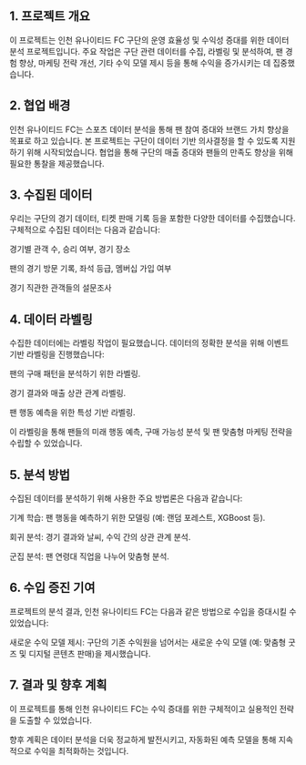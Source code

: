 ## 1. 프로젝트 개요

이 프로젝트는 인천 유나이티드 FC 구단의 운영 효율성 및 수익성 증대를 위한 데이터 분석 프로젝트입니다. 주요 작업은 구단 관련 데이터를 수집, 라벨링 및 분석하여, 팬 경험 향상, 마케팅 전략 개선, 기타 수익 모델 제시 등을 통해 수익을 증가시키는 데 집중했습니다.



## 2. 협업 배경

인천 유나이티드 FC는 스포츠 데이터 분석을 통해 팬 참여 증대와 브랜드 가치 향상을 목표로 하고 있습니다. 본 프로젝트는 구단이 데이터 기반 의사결정을 할 수 있도록 지원하기 위해 시작되었습니다. 협업을 통해 구단의 매출 증대와 팬들의 만족도 향상을 위해 필요한 통찰을 제공했습니다.



## 3. 수집된 데이터

우리는 구단의 경기 데이터, 티켓 판매 기록 등을 포함한 다양한 데이터를 수집했습니다. 구체적으로 수집된 데이터는 다음과 같습니다:

경기별 관객 수, 승리 여부, 경기 장소

팬의 경기 방문 기록, 좌석 등급, 멤버십 가입 여부

경기 직관한 관객들의 설문조사



## 4. 데이터 라벨링

수집한 데이터에는 라벨링 작업이 필요했습니다. 데이터의 정확한 분석을 위해 이벤트 기반 라벨링을 진행했습니다:

팬의 구매 패턴을 분석하기 위한 라벨링.

경기 결과와 매출 상관 관계 라벨링.

팬 행동 예측을 위한 특성 기반 라벨링.

이 라벨링을 통해 팬들의 미래 행동 예측, 구매 가능성 분석 및 팬 맞춤형 마케팅 전략을 수립할 수 있었습니다.



## 5. 분석 방법

수집된 데이터를 분석하기 위해 사용한 주요 방법론은 다음과 같습니다:

기계 학습: 팬 행동을 예측하기 위한 모델링 (예: 랜덤 포레스트, XGBoost 등).

회귀 분석: 경기 결과와 날씨, 수익 간의 상관 관계 분석.

군집 분석: 팬 연령대 직업을 나누어 맞춤형 분석.



## 6. 수입 증진 기여

프로젝트의 분석 결과, 인천 유나이티드 FC는 다음과 같은 방법으로 수입을 증대시킬 수 있었습니다:

새로운 수익 모델 제시: 구단의 기존 수익원을 넘어서는 새로운 수익 모델 (예: 맞춤형 굿즈 및 디지털 콘텐츠 판매)을 제시했습니다.



## 7. 결과 및 향후 계획

이 프로젝트를 통해 인천 유나이티드 FC는 수익 증대를 위한 구체적이고 실용적인 전략을 도출할 수 있었습니다.

향후 계획은 데이터 분석을 더욱 정교하게 발전시키고, 자동화된 예측 모델을 통해 지속적으로 수익을 최적화하는 것입니다.

